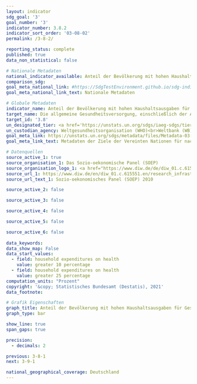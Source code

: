 ```yaml
---
layout: indicator    
sdg_goal: '3'    
goal_number: '3'    
indicator_number: 3.8.2    
indicator_sort_order: '03-08-02'    
permalink: /3-8-2/    

reporting_status: complete    
published: true    
data_non_statistical: false    

# Nationale Metadaten    
national_indicator_available: Anteil der Bevölkerung mit hohen Haushaltsausgaben für Gesundheit im Verhältnis zu den gesamten Haushaltsausgaben oder -einkommen    
comparison_sdg:     
goal_meta_national_link: #https://SdgTestEnvironment.github.io/sdg-indicators/public/MetaDe/3.8.2.pdf    
goal_meta_national_link_text: Nationale Metadaten    

# Globale Metadaten    
indicator_name: Anteil der Bevölkerung mit hohen Haushaltsausgaben für Gesundheit im Verhältnis zu den gesamten Haushaltsausgaben oder -einkommen    
target_name: Die allgemeine Gesundheitsversorgung, einschließlich der Absicherung gegen finanzielle Risiken, den Zugang zu hochwertigen grundlegenden Gesundheitsdiensten und den Zugang zu sicheren, wirksamen, hochwertigen und bezahlbaren unentbehrlichen Arzneimitteln und Impfstoffen für alle erreichen    
target_id: '3.8'    
un_designated_tier: <a href='https://unstats.un.org/sdgs/iaeg-sdgs/tier-classification/' title='Klicken Sie hier um weitere Informationen zur UN-Tier-Klassifikation zu erhalten.'  target='_blank'>Tier I</a>    
un_custodian_agency: Weltgesundheitsorganisation (WHO)<br>Weltbank (WB)    
goal_meta_link: https://unstats.un.org/sdgs/metadata/files/Metadata-03-08-02.pdf    
goal_meta_link_text: Metadaten der Ziele der Vereinten Nationen für nachhaltige Entwicklung    

# Datenquellen
source_active_1: true
source_organisation_1: Das Sozio-oekonomische Panel (SOEP)
source_organisation_logo_1: <a href="https://www.diw.de/de/diw_01.c.615551.de/forschungsbasierte_infrastruktureinrichtung__sozio-oekonomisches_panel__soep.html"><img src="https://g205sdgs.github.io/sdg-indicators/public/OrgImgDe/soep.png" alt="Logo soep" style="height:60px; width:148px"/></a>
source_url_1: https://www.diw.de/en/diw_01.c.615551.en/research_infrastructure__socio-economic_panel__soep.html
source_url_text_1: Sozio-oekonomisches Panel (SOEP) 2010

source_active_2: false

source_active_3: false

source_active_4: false

source_active_5: false

source_active_6: false
    
data_keywords:     
data_show_map: False    
data_start_values: 
  - field: household expenditures on health
    value: greater 10 percentage
  - field: household expenditures on health
    value: greater 25 percentage    
computation_units: "Prozent"    
copyright: '&copy; Statistisches Bundesamt (Destatis), 2021'    
data_footnote:     

# Grafik Eigenschaften    
graph_title: Anteil der Bevölkerung mit hohen Haushaltsausgaben für Gesundheit im Verhältnis zu den gesamten Haushaltsausgaben oder -einkommen    
graph_type: bar    

show_line: true
span_gaps: true

precision:
  - decimals: 2    

previous: 3-8-1    
next: 3-9-1    

national_geographical_coverage: Deutschland    
---
```


<span></span>